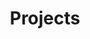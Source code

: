 ---
title: Projects
type: landing

cascade:
  - _target:
      kind: page
    params:
      show_breadcrumb: true

sections:
  - block: collection
    id: project
    content:
      title: Projects
      filters:
        folders:
          - project
    design:
      view: article-grid
      columns: 1
---